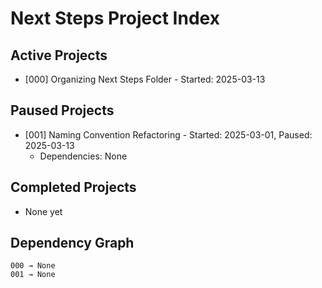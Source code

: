 # Next Steps Project Index

## Active Projects
- [000] Organizing Next Steps Folder - Started: 2025-03-13

## Paused Projects
- [001] Naming Convention Refactoring - Started: 2025-03-01, Paused: 2025-03-13
  - Dependencies: None

## Completed Projects
- None yet

## Dependency Graph
```
000 → None
001 → None
